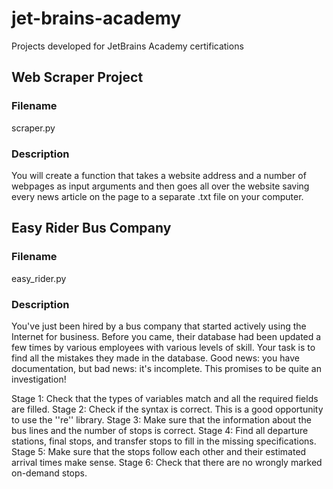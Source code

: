 # jet-brains-academy
Projects developed for JetBrains Academy certifications

## Web Scraper Project
### Filename
scraper.py

### Description
You will create a function that takes a website address and a number of webpages as input arguments and then goes all over the website saving every news article on the page to a separate .txt file on your computer.


## Easy Rider Bus Company
### Filename
easy_rider.py

### Description
You've just been hired by a bus company that started actively using the Internet for business. Before you came, their database had been updated a few times by various employees with various levels of skill. Your task is to find all the mistakes they made in the database. Good news: you have documentation, but bad news: it's incomplete. This promises to be quite an investigation!

Stage 1: Check that the types of variables match and all the required fields are filled.
Stage 2: Check if the syntax is correct. This is a good opportunity to use the ''re'' library.
Stage 3: Make sure that the information about the bus lines and the number of stops is correct.
Stage 4: Find all departure stations, final stops, and transfer stops to fill in the missing specifications.
Stage 5: Make sure that the stops follow each other and their estimated arrival times make sense.
Stage 6: Check that there are no wrongly marked on-demand stops.
